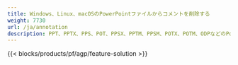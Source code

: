 ```yaml
---
title: Windows、Linux、macOSのPowerPointファイルからコメントを削除する
weight: 7730
url: /ja/annotation
description: PPT、PPTX、PPS、POT、PPSX、PPTM、PPSM、POTX、POTM、ODPなどのPowerPointファイルの注釈を管理するための無料のアプリとAPI
---
```


{{< blocks/products/pf/agp/feature-solution >}} 

